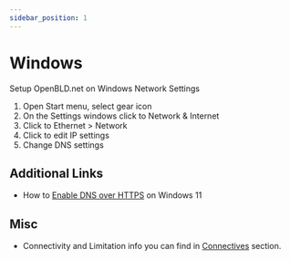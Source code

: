 ```yaml
---
sidebar_position: 1
---
```


# Windows

Setup OpenBLD.net on Windows Network Settings

1. Open Start menu, select gear icon
2. On the Settings windows click to Network & Internet
3. Click to Ethernet > Network
4. Click to edit IP settings
5. Change DNS settings

## Additional Links
* How to [Enable DNS over HTTPS](https://www.howtogeek.com/765940/how-to-enable-dns-over-https-on-windows-11/) on Windows 11

## Misc

* Connectivity and Limitation info you can find in [Connectives](/docs/overwiew/how-it-works/#connectives) section.
